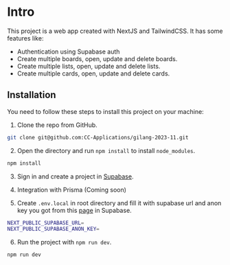 # Intro

This project is a web app created with NextJS and TailwindCSS. It has some features like:

- Authentication using Supabase auth
- Create multiple boards, open, update and delete boards.
- Create multiple lists, open, update and delete lists.
- Create multiple cards, open, update and delete cards.

## Installation

You need to follow these steps to install this project on your machine:

1. Clone the repo from GitHub.

```bash
git clone git@github.com:CC-Applications/gilang-2023-11.git
```

2. Open the directory and run `npm install` to install `node_modules`.

```bash
npm install
```

3. Sign in and create a project in [Supabase](https://supabase.com/).

4. Integration with Prisma (Coming soon)

5. Create `.env.local` in root directory and fill it with supabase url and anon key you got from this [page](https://app.supabase.io/project/YOUR_PROJECT_ID/settings/api) in Supabase.

```bash
NEXT_PUBLIC_SUPABASE_URL=
NEXT_PUBLIC_SUPABASE_ANON_KEY=
```

6. Run the project with `npm run dev`.

```bash
npm run dev
```
